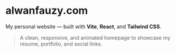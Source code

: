# alwanfauzy.com

My personal website — built with **Vite**, **React**, and **Tailwind CSS**.

> A clean, responsive, and animated homepage to showcase my resume, portfolio, and social links.